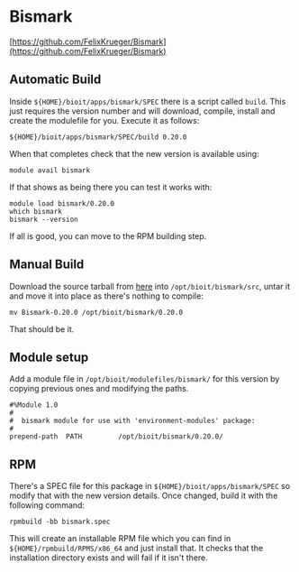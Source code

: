 # Bismark

[https://github.com/FelixKrueger/Bismark](https://github.com/FelixKrueger/Bismark)

## Automatic Build

Inside `${HOME}/bioit/apps/bismark/SPEC` there is a script called `build`. This just requires the version number and will download, compile, install and create the modulefile for you. Execute it as follows:

    ${HOME}/bioit/apps/bismark/SPEC/build 0.20.0

When that completes check that the new version is available using:

    module avail bismark

If that shows as being there you can test it works with:

    module load bismark/0.20.0
    which bismark
    bismark --version

If all is good, you can move to the RPM building step.

## Manual Build

Download the source tarball from [here](https://github.com/FelixKrueger/Bismark/archive/0.20.0.tar.gz) into `/opt/bioit/bismark/src`, untar it and move it into place as there's nothing to compile:

    mv Bismark-0.20.0 /opt/bioit/bismark/0.20.0

That should be it.

## Module setup

Add a module file in `/opt/bioit/modulefiles/bismark/` for this version by copying previous ones and modifying the paths.

    #%Module 1.0
    #
    #  bismark module for use with 'environment-modules' package:
    #
    prepend-path  PATH         /opt/bioit/bismark/0.20.0/

## RPM

There's a SPEC file for this package in `${HOME}/bioit/apps/bismark/SPEC` so modify that with the new version details. Once changed, build it with the following command:

    rpmbuild -bb bismark.spec

This will create an installable RPM file which you can find in `${HOME}/rpmbuild/RPMS/x86_64` and just install that. It checks that the installation directory exists and will fail if it isn't there.
